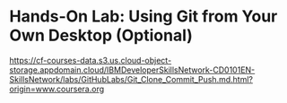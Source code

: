 # Hands-On Lab: Using Git from Your Own Desktop (Optional)

https://cf-courses-data.s3.us.cloud-object-storage.appdomain.cloud/IBMDeveloperSkillsNetwork-CD0101EN-SkillsNetwork/labs/GitHubLabs/Git_Clone_Commit_Push.md.html?origin=www.coursera.org